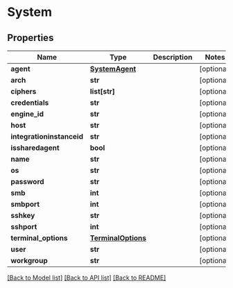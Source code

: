 # System

## Properties
Name | Type | Description | Notes
------------ | ------------- | ------------- | -------------
**agent** | [**SystemAgent**](SystemAgent.md) |  | [optional] 
**arch** | **str** |  | [optional] 
**ciphers** | **list[str]** |  | [optional] 
**credentials** | **str** |  | [optional] 
**engine_id** | **str** |  | [optional] 
**host** | **str** |  | [optional] 
**integrationinstanceid** | **str** |  | [optional] 
**issharedagent** | **bool** |  | [optional] 
**name** | **str** |  | [optional] 
**os** | **str** |  | [optional] 
**password** | **str** |  | [optional] 
**smb** | **int** |  | [optional] 
**smbport** | **int** |  | [optional] 
**sshkey** | **str** |  | [optional] 
**sshport** | **int** |  | [optional] 
**terminal_options** | [**TerminalOptions**](TerminalOptions.md) |  | [optional] 
**user** | **str** |  | [optional] 
**workgroup** | **str** |  | [optional] 

[[Back to Model list]](../README.md#documentation-for-models) [[Back to API list]](../README.md#documentation-for-api-endpoints) [[Back to README]](../README.md)


